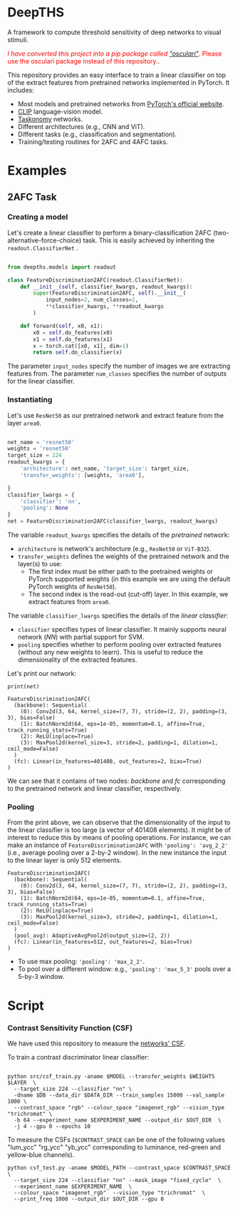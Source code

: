 # DeepTHS

A framework to compute threshold sensitivity of deep networks to visual stimuli.

<span style="color:red">*I have converted this project into a pip package
called ["osculari"](https://pypi.org/project/osculari/)*. Please use the osculari package instead of
this repository.</span>.

This repository provides an easy interface to train a linear classifier on top of the extract
features
from pretrained networks implemented in PyTorch. It includes:

- Most models and pretrained networks
  from [PyTorch's official website](https://pytorch.org/vision/stable/models.html).
- [CLIP](https://github.com/openai/CLIP) language-vision model.
- [Taskonomy](http://taskonomy.stanford.edu/) networks.
- Different architectures (e.g., CNN and ViT).
- Different tasks (e.g., classification and segmentation).
- Training/testing routines for 2AFC and 4AFC tasks.

# Examples

## 2AFC Task

### Creating a model

Let's create a linear classifier to perform a binary-classification 2AFC
(two-alternative-force-choice) task. This is easily achieved by inheriting the
```readout.ClassifierNet``` .

``` python

from deepths.models import readout

class FeatureDiscrimination2AFC(readout.ClassifierNet):
    def __init__(self, classifier_kwargs, readout_kwargs):
        super(FeatureDiscrimination2AFC, self).__init__(
            input_nodes=2, num_classes=2, 
            **classifier_kwargs, **readout_kwargs
        )

    def forward(self, x0, x1):
        x0 = self.do_features(x0)
        x1 = self.do_features(x1)
        x = torch.cat([x0, x1], dim=1)
        return self.do_classifier(x)

```

The parameter ```input_nodes``` specify the number of images we are extracting
features from. The parameter ```num_classes``` specifies the number of outputs
for the linear classifier.

### Instantiating

Let's use ```ResNet50``` as our pretrained network and extract feature from
the layer ```area0```.

```python

net_name = 'resnet50'
weights = 'resnet50'
target_size = 224
readout_kwargs = {
    'architecture': net_name, 'target_size': target_size,
    'transfer_weights': [weights, 'area0'],

}
classifier_lwargs = {
    'classifier': 'nn',
    'pooling': None
}
net = FeatureDiscrimination2AFC(classifier_lwargs, readout_kwargs)

```

The variable ```readout_kwargs``` specifies the details of the *pretrained* network:

- ```architecture``` is network's architecture (e.g., ```ResNet50``` or ```ViT-B32```).
- ```transfer_weights``` defines the weights of the pretrained network and the layer(s) to use:
    * The first index must be either path to the pretrained weights or PyTorch supported weights (in
      this example we are using the default PyTorch weights of ```ResNet50```).
    * The second index is the read-out (cut-off) layer. In this example, we extract features
      from ```area0```.

The variable ```classifier_lwargs``` specifies the details of the *linear classifier*:

- ```classifier``` specifies types of linear classifier. It mainly supports neural network (*NN*)
  with partial support for SVM.
- ```pooling``` specifies whether to perform pooling over extracted features (without any new
  weights to learn). This is useful to reduce the dimensionality of the extracted features.

Let's print our network:

```
print(net)

FeatureDiscrimination2AFC(
  (backbone): Sequential(
    (0): Conv2d(3, 64, kernel_size=(7, 7), stride=(2, 2), padding=(3, 3), bias=False)
    (1): BatchNorm2d(64, eps=1e-05, momentum=0.1, affine=True, track_running_stats=True)
    (2): ReLU(inplace=True)
    (3): MaxPool2d(kernel_size=3, stride=2, padding=1, dilation=1, ceil_mode=False)
  )
  (fc): Linear(in_features=401408, out_features=2, bias=True)
)
```

We can see that it contains of two nodes: *backbone* and *fc* corresponding to the
pretrained network and linear classifier, respectively.

### Pooling

From the print above, we can observe that the dimensionality of the input to the
linear classifier is too large (a vector of 401408 elements). It might be of interest
to reduce this by means of pooling operations. For instance, we can make an instance
of ```FeatureDiscrimination2AFC``` with ```'pooling': 'avg_2_2'``` (i.e., average pooling over a
2-by-2 window).
In the new instance the input to the linear layer is only 512 elements.

```
FeatureDiscrimination2AFC(
  (backbone): Sequential(
    (0): Conv2d(3, 64, kernel_size=(7, 7), stride=(2, 2), padding=(3, 3), bias=False)
    (1): BatchNorm2d(64, eps=1e-05, momentum=0.1, affine=True, track_running_stats=True)
    (2): ReLU(inplace=True)
    (3): MaxPool2d(kernel_size=3, stride=2, padding=1, dilation=1, ceil_mode=False)
  )
  (pool_avg): AdaptiveAvgPool2d(output_size=(2, 2))
  (fc): Linear(in_features=512, out_features=2, bias=True)
)
```

- To use max pooling: ```'pooling': 'max_2_2'```.
- To pool over a different window: e.g., ```'pooling': 'max_5_3'``` pools over a 5-by-3 window.

# Script

### Contrast Sensitivity Function (CSF)

We have used this repository to measure
the [networks' CSF](https://arashakbarinia.github.io/projects/deepcsf/).

To train a contrast discriminator linear classifier:

```shell

python src/csf_train.py -aname $MODEL --transfer_weights $WEIGHTS $LAYER  \
  --target_size 224 --classifier "nn" \ 
  -dname $DB --data_dir $DATA_DIR --train_samples 15000 --val_sample 1000 \
  --contrast_space "rgb" --colour_space "imagenet_rgb" --vision_type "trichromat" \ 
  -b 64 --experiment_name $EXPERIMENT_NAME --output_dir $OUT_DIR  \
  -j 4 --gpu 0 --epochs 10 

```

To measure the CSFs (```$CONTRAST_SPACE``` can be one of the following values
"lum_ycc" "rg_ycc" "yb_ycc" corresponding to luminance, red-green and yellow-blue channels).

```shell
python csf_test.py -aname $MODEL_PATH --contrast_space $CONTRAST_SPACE  \
  --target_size 224 --classifier "nn" --mask_image "fixed_cycle"  \
  --experiment_name $EXPERIMENT_NAME  \
  --colour_space "imagenet_rgb"  --vision_type "trichromat"  \
  --print_freq 1000 --output_dir $OUT_DIR --gpu 0
```